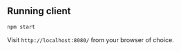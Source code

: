 ## Running client 
```sh
npm start
```

Visit `http://localhost:8080/` from your browser of choice.


